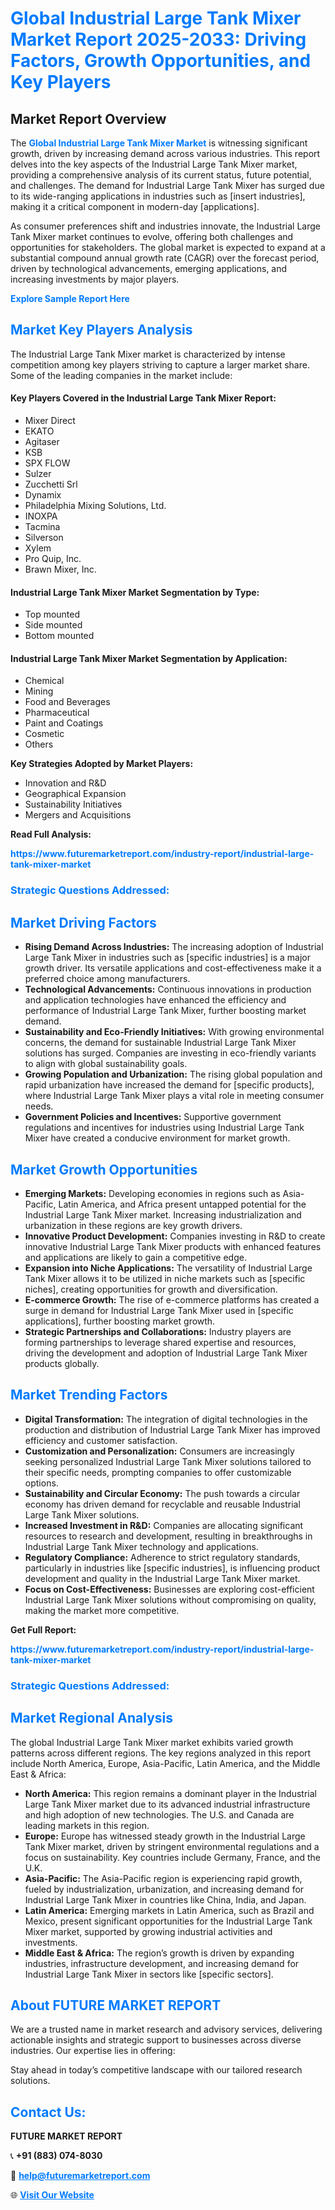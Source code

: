 <h1 style="color: #007BFF;">Global Industrial Large Tank Mixer Market Report 2025-2033: Driving Factors, Growth Opportunities, and Key Players</h1>

<section id="overview">
<h2>Market Report Overview</h2>
<p>The <a href="https://www.futuremarketreport.com/industry-report/industrial-large-tank-mixer-market" style="color: #007BFF; text-decoration: none;"><strong>Global Industrial Large Tank Mixer Market</strong></a> is witnessing significant growth, driven by increasing demand across various industries. This report delves into the key aspects of the Industrial Large Tank Mixer market, providing a comprehensive analysis of its current status, future potential, and challenges. The demand for Industrial Large Tank Mixer has surged due to its wide-ranging applications in industries such as [insert industries], making it a critical component in modern-day [applications].</p>
<p>As consumer preferences shift and industries innovate, the Industrial Large Tank Mixer market continues to evolve, offering both challenges and opportunities for stakeholders. The global market is expected to expand at a substantial compound annual growth rate (CAGR) over the forecast period, driven by technological advancements, emerging applications, and increasing investments by major players.</p>
</section>

<section id="overview">
<p><a href="https://www.futuremarketreport.com/request-sample/reportId=54782" style="color: #007BFF; text-decoration: none;"><strong>Explore Sample Report Here</strong></a></p>
</section>

<section id="key-players">
<h2 style="color: #007BFF;">Market Key Players Analysis</h2>
<p>The Industrial Large Tank Mixer market is characterized by intense competition among key players striving to capture a larger market share. Some of the leading companies in the market include:</p>
<h4>Key Players Covered in the Industrial Large Tank Mixer Report:</h4>
<ul><li>Mixer Direct</li><li>EKATO</li><li>Agitaser</li><li>KSB</li><li>SPX FLOW</li><li>Sulzer</li><li>Zucchetti Srl</li><li>Dynamix</li><li>Philadelphia Mixing Solutions, Ltd.</li><li>INOXPA</li><li>Tacmina</li><li>Silverson</li><li>Xylem</li><li>Pro Quip, Inc.</li><li>Brawn Mixer, Inc.</li></ul>
<h4>Industrial Large Tank Mixer Market Segmentation by Type:</h4>
<ul><li>Top mounted</li><li>Side mounted</li><li>Bottom mounted</li></ul>

<h4>Industrial Large Tank Mixer Market Segmentation by Application:</h4>
<ul><li>Chemical</li><li>Mining</li><li>Food and Beverages</li><li>Pharmaceutical</li><li>Paint and Coatings</li><li>Cosmetic</li><li>Others</li></ul>
<p><strong>Key Strategies Adopted by Market Players:</strong></p>
<ul>
<li>Innovation and R&D</li>
<li>Geographical Expansion</li>
<li>Sustainability Initiatives</li>
<li>Mergers and Acquisitions</li>
</ul>
</section>

<section>
<p><strong>Read Full Analysis: </strong></p><a href="https://www.futuremarketreport.com/industry-report/industrial-large-tank-mixer-market" style="color: #007BFF; text-decoration: none;"><strong>https://www.futuremarketreport.com/industry-report/industrial-large-tank-mixer-market</strong></a>
<h3 style="color: #007BFF;">Strategic Questions Addressed:</h3>
</section>

<section id="driving-factors">
<h2 style="color: #007BFF;">Market Driving Factors</h2>
<ul>
<li><strong>Rising Demand Across Industries:</strong> The increasing adoption of Industrial Large Tank Mixer in industries such as [specific industries] is a major growth driver. Its versatile applications and cost-effectiveness make it a preferred choice among manufacturers.</li>
<li><strong>Technological Advancements:</strong> Continuous innovations in production and application technologies have enhanced the efficiency and performance of Industrial Large Tank Mixer, further boosting market demand.</li>
<li><strong>Sustainability and Eco-Friendly Initiatives:</strong> With growing environmental concerns, the demand for sustainable Industrial Large Tank Mixer solutions has surged. Companies are investing in eco-friendly variants to align with global sustainability goals.</li>
<li><strong>Growing Population and Urbanization:</strong> The rising global population and rapid urbanization have increased the demand for [specific products], where Industrial Large Tank Mixer plays a vital role in meeting consumer needs.</li>
<li><strong>Government Policies and Incentives:</strong> Supportive government regulations and incentives for industries using Industrial Large Tank Mixer have created a conducive environment for market growth.</li>
</ul>
</section>

<section id="growth-opportunities">
<h2 style="color: #007BFF;">Market Growth Opportunities</h2>
<ul>
<li><strong>Emerging Markets:</strong> Developing economies in regions such as Asia-Pacific, Latin America, and Africa present untapped potential for the Industrial Large Tank Mixer market. Increasing industrialization and urbanization in these regions are key growth drivers.</li>
<li><strong>Innovative Product Development:</strong> Companies investing in R&D to create innovative Industrial Large Tank Mixer products with enhanced features and applications are likely to gain a competitive edge.</li>
<li><strong>Expansion into Niche Applications:</strong> The versatility of Industrial Large Tank Mixer allows it to be utilized in niche markets such as [specific niches], creating opportunities for growth and diversification.</li>
<li><strong>E-commerce Growth:</strong> The rise of e-commerce platforms has created a surge in demand for Industrial Large Tank Mixer used in [specific applications], further boosting market growth.</li>
<li><strong>Strategic Partnerships and Collaborations:</strong> Industry players are forming partnerships to leverage shared expertise and resources, driving the development and adoption of Industrial Large Tank Mixer products globally.</li>
</ul>
</section>

<section id="trending-factors">
<h2 style="color: #007BFF;">Market Trending Factors</h2>
<ul>
<li><strong>Digital Transformation:</strong> The integration of digital technologies in the production and distribution of Industrial Large Tank Mixer has improved efficiency and customer satisfaction.</li>
<li><strong>Customization and Personalization:</strong> Consumers are increasingly seeking personalized Industrial Large Tank Mixer solutions tailored to their specific needs, prompting companies to offer customizable options.</li>
<li><strong>Sustainability and Circular Economy:</strong> The push towards a circular economy has driven demand for recyclable and reusable Industrial Large Tank Mixer solutions.</li>
<li><strong>Increased Investment in R&D:</strong> Companies are allocating significant resources to research and development, resulting in breakthroughs in Industrial Large Tank Mixer technology and applications.</li>
<li><strong>Regulatory Compliance:</strong> Adherence to strict regulatory standards, particularly in industries like [specific industries], is influencing product development and quality in the Industrial Large Tank Mixer market.</li>
<li><strong>Focus on Cost-Effectiveness:</strong> Businesses are exploring cost-efficient Industrial Large Tank Mixer solutions without compromising on quality, making the market more competitive.</li>
</ul>
</section>

<section>
<p><strong>Get Full Report: </strong></p><a href="https://www.futuremarketreport.com/industry-report/industrial-large-tank-mixer-market" style="color: #007BFF; text-decoration: none;"><strong>https://www.futuremarketreport.com/industry-report/industrial-large-tank-mixer-market</strong></a>
<h3 style="color: #007BFF;">Strategic Questions Addressed:</h3>
</section>


<section id="regional-analysis">
<h2 style="color: #007BFF;">Market Regional Analysis</h2>
<p>The global Industrial Large Tank Mixer market exhibits varied growth patterns across different regions. The key regions analyzed in this report include North America, Europe, Asia-Pacific, Latin America, and the Middle East & Africa:</p>
<ul>
<li><strong>North America:</strong> This region remains a dominant player in the Industrial Large Tank Mixer market due to its advanced industrial infrastructure and high adoption of new technologies. The U.S. and Canada are leading markets in this region.</li>
<li><strong>Europe:</strong> Europe has witnessed steady growth in the Industrial Large Tank Mixer market, driven by stringent environmental regulations and a focus on sustainability. Key countries include Germany, France, and the U.K.</li>
<li><strong>Asia-Pacific:</strong> The Asia-Pacific region is experiencing rapid growth, fueled by industrialization, urbanization, and increasing demand for Industrial Large Tank Mixer in countries like China, India, and Japan.</li>
<li><strong>Latin America:</strong> Emerging markets in Latin America, such as Brazil and Mexico, present significant opportunities for the Industrial Large Tank Mixer market, supported by growing industrial activities and investments.</li>
<li><strong>Middle East & Africa:</strong> The region’s growth is driven by expanding industries, infrastructure development, and increasing demand for Industrial Large Tank Mixer in sectors like [specific sectors].</li>
</ul>
</section>

<footer>
<h2 style="color: #007BFF;">About FUTURE MARKET REPORT</h2>
<p>We are a trusted name in market research and advisory services, delivering actionable insights and strategic support to businesses across diverse industries. Our expertise lies in offering:</p>

<p>Stay ahead in today’s competitive landscape with our tailored research solutions.</p>

<h2 style="color: #007BFF;">Contact Us:</h2>
<p><strong>FUTURE MARKET REPORT</strong></p>
<p>📞 <strong>+91 (883) 074-8030</strong></p>
<p>📧 <strong><a href="mailto:help@futuremarketreport.com" style="color: #007BFF;">help@futuremarketreport.com</a></strong></p>
<p>🌐 <strong><a href="https://www.futuremarketreport.com/" style="color: #007BFF;">Visit Our Website</a></strong></p>
</footer>